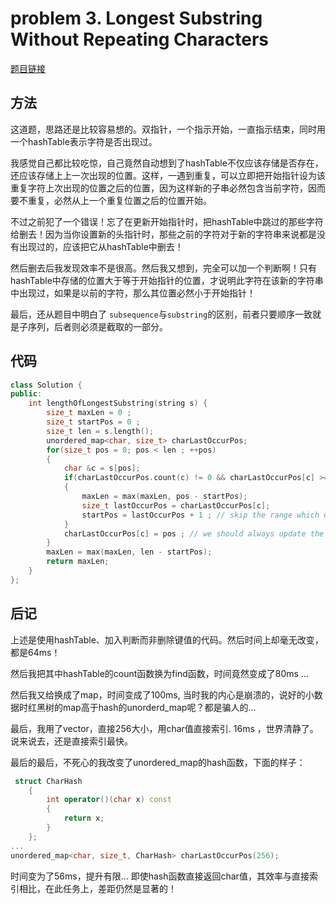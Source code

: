 # problem 3. Longest Substring Without Repeating Characters

[题目链接](https://leetcode.com/problems/longest-substring-without-repeating-characters/)

## 方法

这道题，思路还是比较容易想的。双指针，一个指示开始，一直指示结束，同时用一个hashTable表示字符是否出现过。

我感觉自己都比较吃惊，自己竟然自动想到了hashTable不仅应该存储是否存在，还应该存储上上一次出现的位置。这样，一遇到重复，可以立即把开始指针设为该重复字符上次出现的位置之后的位置，因为这样新的子串必然包含当前字符，因而要不重复，必然从上一个重复位置之后的位置开始。

不过之前犯了一个错误！忘了在更新开始指针时，把hashTable中跳过的那些字符给删去！因为当你设置新的头指针时，那些之前的字符对于新的字符串来说都是没有出现过的，应该把它从hashTable中删去！

然后删去后我发现效率不是很高。然后我又想到，完全可以加一个判断啊！只有hashTable中存储的位置大于等于开始指针的位置，才说明此字符在该新的字符串中出现过，如果是以前的字符，那么其位置必然小于开始指针！

最后，还从题目中明白了 `subsequence`与`substring`的区别，前者只要顺序一致就是子序列，后者则必须是截取的一部分。

## 代码

```C++
class Solution {
public:
    int lengthOfLongestSubstring(string s) {
        size_t maxLen = 0 ;
        size_t startPos = 0 ;
        size_t len = s.length(); 
        unordered_map<char, size_t> charLastOccurPos;
        for(size_t pos = 0; pos < len ; ++pos)
        {
            char &c = s[pos]; 
            if(charLastOccurPos.count(c) != 0 && charLastOccurPos[c] >= startPos)
            {
                maxLen = max(maxLen, pos - startPos);
                size_t lastOccurPos = charLastOccurPos[c];
                startPos = lastOccurPos + 1 ; // skip the range which end with c
            }
            charLastOccurPos[c] = pos ; // we should always update the pos !
        }
        maxLen = max(maxLen, len - startPos);
        return maxLen;
    }
};
```

## 后记

上述是使用hashTable、加入判断而非删除键值的代码。然后时间上却毫无改变，都是64ms！

然后我把其中hashTable的count函数换为find函数，时间竟然变成了80ms ... 

然后我又给换成了map，时间变成了100ms, 当时我的内心是崩溃的，说好的小数据时红黑树的map高于hash的unorderd_map呢？都是骗人的...

最后，我用了vector，直接256大小，用char值直接索引. 16ms ，世界清静了。说来说去，还是直接索引最快。

最后的最后，不死心的我改变了unordered_map的hash函数，下面的样子：

```C++
 struct CharHash
    {
        int operator()(char x) const
        {
            return x;
        }
    };
...
unordered_map<char, size_t, CharHash> charLastOccurPos(256);
```
时间变为了56ms，提升有限... 即使hash函数直接返回char值，其效率与直接索引相比，在此任务上，差距仍然是显著的！